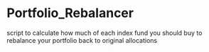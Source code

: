 # Portfolio_Rebalancer
script to calculate how much of each index fund you should buy to rebalance your portfolio back to original allocations
